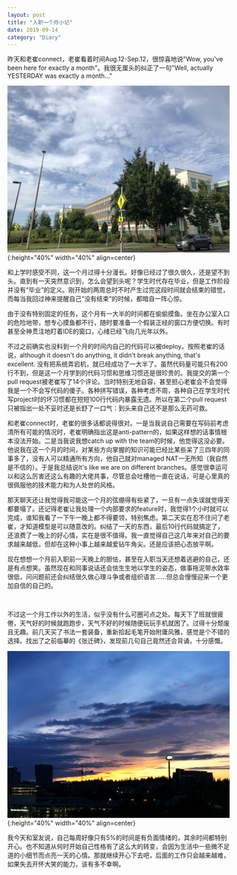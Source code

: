 ```yaml
---
layout: post
title: "入职一个月小记"
date: 2019-09-14
category: "Diary"
---
```


昨天和老崔connect，老崔看着时间Aug.12-Sep.12，很惊喜地说"Wow, you've been here for exactly a month"。我很无厘头的纠正了一句"Well, actually YESTERDAY was exactly a month…"
<!--more-->

![我的办公楼](/image/IMG_7255.jpg){:height="40%" width="40%" align=center}

和上学时感受不同，这一个月过得十分漫长。好像已经过了很久很久，还是望不到头。直到有一天突然意识到，怎么会望到头呢？学生时代存在毕业，但是工作阶段并没有“毕业”的定义。刚开始的两周总时不时产生过完这段时间就会结束的错觉，而每当我回过神来提醒自己“没有结束”的时候，都暗自一阵心惊。

由于没有特别固定的任务，这个月有一大半的时间都在偷偷摸鱼。坐在办公室入口的危险地带，想专心摸鱼都不行，随时要准备一个假装正经的窗口方便切换。有时甚至全神贯注地盯着IDE的窗口，心绪已经飞向几光年以外。

不过之前确实也没料到一个月的时间内自己的代码可以被deploy。按照老崔的话说，although it doesn't do anything, it didn't break anything, that's excellent. 没有把系统弄宕机，就已经成功了一大半了。虽然代码量可能只有200行不到，但是这一个月学到的代码习惯和思维习惯还是很珍贵的。我提交的第一个pull request被老崔写了14个评论。当时特别无地自容，甚至担心老崔会不会觉得我是一个不会写代码的傻子。各种拼写错误，各种考虑不周，各种自己在学生时代写project时的坏习惯都在短短100行代码内暴露无遗。所以在第二个pull request只被指出一处不妥时还是长舒了一口气：到头来自己还不是那么无药可救。

和老崔connect时，老崔的很多话都说得很对。一是当我说自己需要在写码前考虑清所有可能的情况时，老崔明确指出这是anti-pattern的，如果这样想的话事情根本没法开始。二是当我说我想catch up with the team的时候，他觉得这没必要。他说我在这一个月的时间，对某些方向掌握的知识可能已经比某些呆了三四年的同事多了，没有人可以精通所有方向，他自己就对managed NAT一无所知（我自然是不信的）。于是我总结说It's like we are on different branches。感觉很幸运可以和这么厉害还这么有趣的大佬共事，尽管总会吐槽他一直在说话，可是心里真的很佩服他的技术能力和为人处世的风格。

那天聊天还让我觉得我可能这一个月的弦绷得有些紧了，一旦有一点失误就觉得天都要塌了。还记得老崔让我处理一个内部要求的feature时，我觉得1个小时就可以完成，谁知我看了一下午一晚上都不得要领，特别焦虑。第二天实在忍不住问了老崔，才知道模型是可以随意改的。纠结了一天的东西，最后10行代码就搞定了，还浪费了一晚上的好心情，实在是很不值得。我一直觉得自己这几年来对自己的要求越来越低，但却在这种小事上越来越爱钻牛角尖。还是应该把心态放平啊。

现在想想一个月前入职前一天晚上的胆怯，甚至在入职当天还想着逃避的自己，还是有点想笑。虽然现在和同事说话还会怯生生地以学生的姿态，做事拖泥带水效率很低，问问题前还会纠结很久做心理斗争或者组织语言……但总会慢慢迎来一个更加自信的自己的。

&nbsp;&nbsp;

不过这一个月工作以外的生活，似乎没有什么可圈可点之处。每天下了班就很疲倦，天气好的时候就跑跑步，天气不好的时候随便玩玩手机就困了。过得十分颓废且无趣。前几天买了书法一套装备，重新拾起毛笔开始附庸风雅，感觉是个不错的选择。找出了之前临摹的《张迁碑》，发现前几句自己竟然还会背诵，十分感慨。

![Bellevue日落](/image/IMG_7456.JPG){:height="40%" width="40%" align=center}

我今天和室友说，自己每周好像只有5%的时间是有负面情绪的，其余时间都特别开心。也不知道从何时开始自己性格有了这么大的转变，会因为生活中一些微不足道的小细节而点亮一天的心情。那就继续开心下去吧，后面的工作只会越来越难，如果失去开怀大笑的能力，该有多不幸啊。
